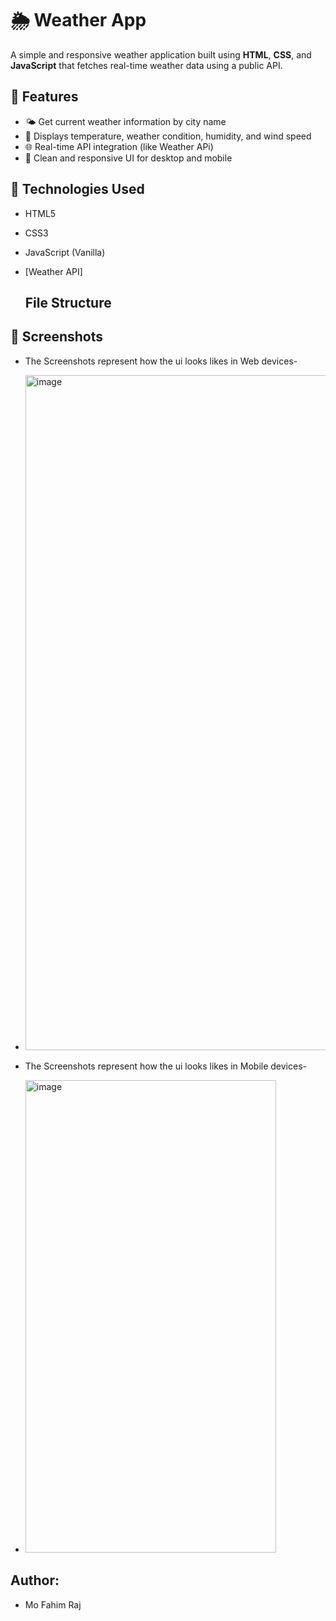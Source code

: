 # 🌦️ Weather App

A simple and responsive weather application built using **HTML**, **CSS**, and **JavaScript** that fetches real-time weather data using a public API.

## 🚀 Features

- 🌤️ Get current weather information by city name
- 📍 Displays temperature, weather condition, humidity, and wind speed
- 🌐 Real-time API integration (like Weather APi)
- 🎨 Clean and responsive UI for desktop and mobile

## 🔧 Technologies Used

- HTML5
- CSS3
- JavaScript (Vanilla)
- [Weather API]

  ## File Structure

## 📸 Screenshots
- The Screenshots represent how the ui looks likes in Web devices-
- <img width="1920" height="1080" alt="image" src="https://github.com/user-attachments/assets/b7734f09-6fb1-4120-8def-2e03881feb1a" />

  
- The Screenshots represent how the ui looks likes in Mobile devices-
- <img width="401" height="756" alt="image" src="https://github.com/user-attachments/assets/8c2fb49b-0b66-48af-9854-5d463259c18d" />

## Author:
- Mo Fahim Raj

  

